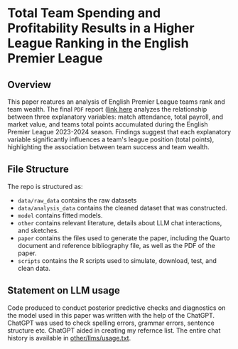 # Total Team Spending and Profitability Results in a Higher League Ranking in the English Premier League

## Overview

This paper reatures an analysis of English Premier League teams rank and team wealth. The final `PDF` report ([link here](https://github.com/Bellamaclean7/English_Premier_League_Economic_Predictors_on_League_Rank_2023-2024_Season/blob/main/paper/paper.pdf) analyzes the relationship between three explanatory variables: match attendance, total payroll, and market value, and teams total points accumulated during the English Premier League 2023-2024 season. Findings suggest that each explanatory variable significantly influences a team's league position (total points), highlighting the association between team success and team wealth.

## File Structure

The repo is structured as:

-   `data/raw_data` contains the raw datasets
-   `data/analysis_data` contains the cleaned dataset that was constructed.
-   `model` contains fitted models. 
-   `other` contains relevant literature, details about LLM chat interactions, and sketches.
-   `paper` contains the files used to generate the paper, including the Quarto document and reference bibliography file, as well as the PDF of the paper. 
-   `scripts` contains the R scripts used to simulate, download, test, and clean data.


## Statement on LLM usage

Code produced to conduct posterior predictive checks and diagnostics on the model used in this paper was written with the help of the ChatGPT. ChatGPT was used to check spelling errors, grammar errors, sentence structure etc. ChatGPT aided in creating my refernce list. The entire chat history is available in [other/llms/usage.txt](https://github.com/Bellamaclean7/English_Premier_League_Economic_Predictors_on_League_Rank_2023-2024_Season/blob/main/other/llm/usage.txt).
